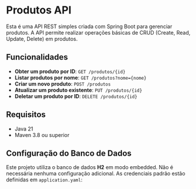 # Produtos API

Esta é uma API REST simples criada com Spring Boot para gerenciar produtos. A API permite realizar operações básicas de CRUD (Create, Read, Update, Delete) em produtos.

## Funcionalidades

- **Obter um produto por ID**: `GET /produtos/{id}`
- **Listar produtos por nome**: `GET /produtos?nome={nome}`
- **Criar um novo produto**: `POST /produtos`
- **Atualizar um produto existente**: `PUT /produtos/{id}`
- **Deletar um produto por ID**: `DELETE /produtos/{id}`

## Requisitos

- Java 21
- Maven 3.8 ou superior

## Configuração do Banco de Dados

Este projeto utiliza o banco de dados **H2** em modo embedded. Não é necessária nenhuma configuração adicional. As credenciais padrão estão definidas em `application.yaml`:
